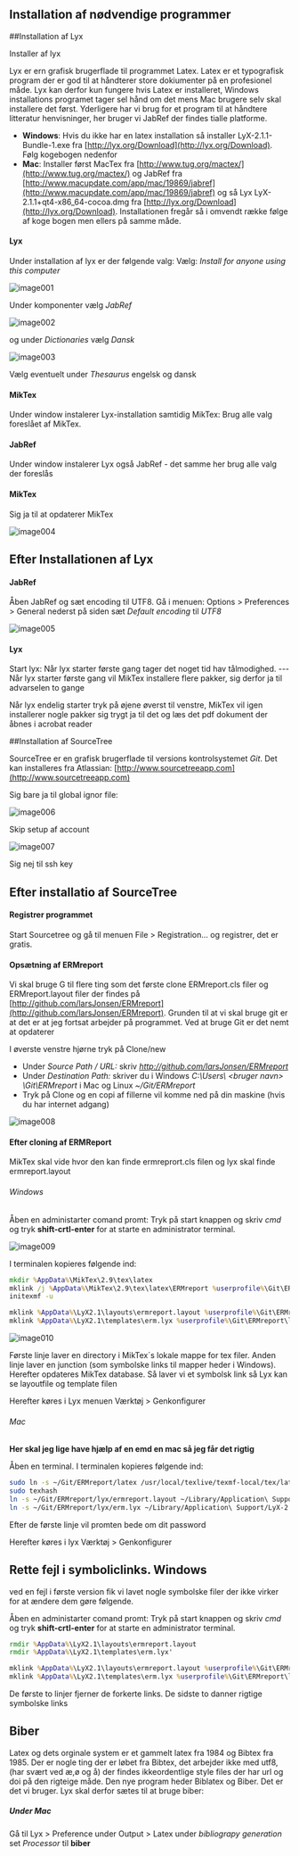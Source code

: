 ﻿Installation af nødvendige programmer
-------------------------------------



##Installation af Lyx

Installer af lyx 

Lyx er ern grafisk brugerflade til programmet Latex. Latex er et typografisk program der er god til at håndterer store dokiumenter på en profesionel måde. Lyx kan derfor kun fungere hvis Latex er installeret, Windows installations programet tager sel hånd om  det mens Mac brugere selv skal installere det først. Yderligere har vi brug for et program til at håndtere litteratur henvisninger, her bruger vi JabRef der findes tialle platforme.

- __Windows__: Hvis du ikke har en latex installation så installer LyX-2.1.1-Bundle-1.exe fra [http://lyx.org/Download](http://lyx.org/Download). Følg kogebogen nedenfor
- __Mac__: Installer først MacTex fra [http://www.tug.org/mactex/](http://www.tug.org/mactex/) og JabRef fra [http://www.macupdate.com/app/mac/19869/jabref](http://www.macupdate.com/app/mac/19869/jabref) og så Lyx LyX-2.1.1+qt4-x86_64-cocoa.dmg fra [http://lyx.org/Download](http://lyx.org/Download). Installationen fregår så i omvendt række følge af koge bogen men ellers på samme måde.

#### Lyx
 
Under installation af lyx er der følgende valg: Vælg: _Install for anyone using this computer_

![image001](./image/image001.png)

Under komponenter vælg _JabRef_

![image002](./image/image002.png)

 og under _Dictionaries_ vælg _Dansk_

![image003](./image/image003.png)

Vælg eventuelt under _Thesaurus_ engelsk og dansk

#### MikTex
Under window instalerer Lyx-installation samtidig MikTex: Brug alle valg foreslået af MikTex. 

#### JabRef

Under window instalerer Lyx også JabRef - det samme her brug alle valg der foreslås

#### MikTex

Sig ja til at opdaterer MikTex

![image004](./image/image004.png)

## Efter Installationen af Lyx

#### JabRef

Åben JabRef og sæt encoding til UTF8. Gå i menuen: Options > Preferences > General nederst på siden sæt _Default encoding_ til _UTF8_
 
![image005](./image/image005.png)

#### Lyx

Start lyx: Når lyx starter første gang tager det noget tid hav tålmodighed. --- Når lyx starter første gang vil MikTex installere flere pakker, sig derfor ja til advarselen to gange

Når lyx endelig starter tryk på øjene øverst til venstre, MikTex vil igen installerer nogle pakker sig trygt ja til det og læs det pdf dokument der åbnes i acrobat reader

##Installation af SourceTree

SourceTree er en grafisk brugerflade til versions kontrolsystemet _Git_. Det kan installeres fra Atlassian: [http://www.sourcetreeapp.com](http://www.sourcetreeapp.com)

Sig bare ja til global ignor file:

![image006](./image/image006.png)


Skip setup af account

![image007](./image/image007.png)

Sig nej til ssh key

## Efter installatio af SourceTree

#### Registrer programmet
Start Sourcetree og gå til menuen File > Registration... og registrer, det er gratis.

#### Opsætning af ERMreport

Vi skal bruge G til flere ting som det første clone ERMreport.cls filer og ERMreport.layout filer der findes på [http://github.com/larsJonsen/ERMreport](http://github.com/larsJonsen/ERMreport). Grunden til at vi skal bruge git er at det er at jeg fortsat arbejder på programmet. Ved at bruge Git er det nemt at opdaterer

I øverste venstre hjørne tryk på Clone/new

- Under _Source Path / URL:_ skriv _http://github.com/larsJonsen/ERMreport_ 
- Under _Destination Path:_ skriver du i Windows _C:\Users\ \<bruger navn> \Git\ERMreport_ i Mac og Linux _~/Git/ERMreport_
- Tryk på Clone og en copi af fillerne vil komme ned på din maskine (hvis du har internet adgang)

![image008](./image/image008.png)

#### Efter cloning af ERMReport

MikTex skal vide hvor den kan finde ermreprort.cls filen og lyx skal finde ermreport.layout

###### Windows

Åben en administarter comand promt: Tryk på start knappen og skriv _cmd_ og tryk __shift-crtl-enter__ for at starte en administrator terminal.

![image009](./image/image009.png)

I terminalen kopieres følgende ind: 

```bat
mkdir %AppData%\MikTex\2.9\tex\latex
mklink /j %AppData%\MikTex\2.9\tex\latex\ERMreport %userprofile%\Git\ERMreport\latex
initexmf -u

mklink %AppData%\LyX2.1\layouts\ermreport.layout %userprofile%\Git\ERMreport\lyx\ermreport.layout
mklink %AppData%\LyX2.1\templates\erm.lyx %userprofile%\Git\ERMreport\lyx\erm.lyx
```

![image010](./image/image010.png)

Første linje laver en directory i MikTex´s lokale mappe for tex filer. Anden linje laver en junction (som symbolske links til mapper heder i Windows). Herefter opdateres MikTex database. Så laver vi et symbolsk link så Lyx kan se layoutfile og template filen

Herefter køres i Lyx menuen Værktøj > Genkonfigurer

###### Mac

__Her skal jeg lige have hjælp af en emd en mac så jeg får det rigtig__

Åben en terminal. I terminalen kopieres følgende ind:

```sh
sudo ln -s ~/Git/ERMreport/latex /usr/local/texlive/texmf-local/tex/latex/ERMreport
sudo texhash
ln -s ~/Git/ERMreport/lyx/ermreport.layout ~/Library/Application\ Support/LyX-2.1/layouts/ermreport.layout
ln -s ~/Git/ERMreport/lyx/erm.lyx ~/Library/Application\ Support/LyX-2.1/templates/erm.lyx
```



Efter de første linje vil promten bede om dit password

Herefter køres i lyx Værktøj > Genkonfigurer

## Rette fejl i symboliclinks. Windows

ved en fejl i første version fik vi lavet nogle symbolske filer der ikke virker  for at ændere dem gøre følgende.

Åben en administarter comand promt: Tryk på start knappen og skriv _cmd_ og tryk __shift-crtl-enter__ for at starte en administrator terminal.

```bat
rmdir %AppData%\LyX2.1\layouts\ermreport.layout
rmdir %AppData%\LyX2.1\templates\erm.lyx'

mklink %AppData%\LyX2.1\layouts\ermreport.layout %userprofile%\Git\ERMreport\lyx\ermreport.layout
mklink %AppData%\LyX2.1\templates\erm.lyx %userprofile%\Git\ERMreport\lyx\erm.lyx
```

De første to linjer fjerner de forkerte links. De sidste to danner rigtige symbolske links

## Biber

Latex og dets orginale  system er et gammelt latex fra 1984 og Bibtex fra 1985. Der er nogle ting der er løbet fra Bibtex, det arbejder ikke med utf8, (har svært ved æ,ø og å) der findes ikkeordentlige style files der har url og doi på den rigteige måde. Den nye program heder Biblatex og Biber. Det er det vi bruger. Lyx skal derfor sætes til at bruge biber:

##### Under Mac
Gå til Lyx > Preference under Output > Latex under *bibliograpy generation* set *Processor* til **biber** 